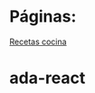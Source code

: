 # Páginas:
[Recetas cocina](https://chiararv.github.io/ada-react/pastry-recipes/public/index.html)

# ada-react


